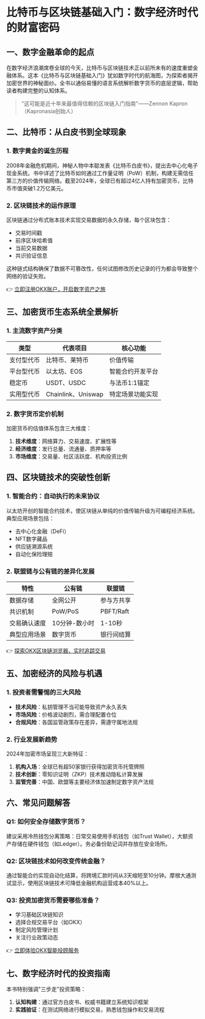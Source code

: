 # 比特币与区块链基础入门：数字经济时代的财富密码

## 一、数字金融革命的起点
在数字经济浪潮席卷全球的今天，比特币与区块链技术正以前所未有的速度重塑金融体系。这本《比特币与区块链基础入门》犹如数字时代的航海图，为探索者揭开加密世界的神秘面纱。全书以通俗易懂的语言系统解析数字货币的底层逻辑，帮助读者构建完整的认知体系。

> "这可能是近十年来最值得信赖的区块链入门指南"——Zennon Kapron（Kapronasia创始人）

## 二、比特币：从白皮书到全球现象
### 1. 数字黄金的诞生历程
2008年金融危机期间，神秘人物中本聪发表《比特币白皮书》，提出去中心化电子现金系统。书中详述了比特币如何通过工作量证明（PoW）机制，构建无需信任第三方的价值传输网络。截至2024年，全球已有超过4亿人持有加密货币，比特币市值突破1.2万亿美元。

### 2. 区块链技术的运作原理
区块链通过分布式账本技术实现交易数据的永久存储，每个区块包含：
- 交易时间戳
- 前序区块哈希值
- 当前交易数据
- 共识验证信息

这种链式结构确保了数据不可篡改性，任何试图修改历史记录的行为都会导致整个网络的验证失败。

👉 [立即注册OKX账户，开启数字资产之旅](https://bit.ly/okx_welcome)

## 三、加密货币生态系统全景解析
### 1. 主流数字资产分类
| 类型        | 代表项目       | 核心功能              |
|-------------|----------------|-----------------------|
| 支付型代币  | 比特币、莱特币 | 价值传输              |
| 平台型代币  | 以太坊、EOS    | 智能合约开发平台      |
| 稳定币      | USDT、USDC     | 与法币1:1锚定         |
| 实用型代币  | Chainlink、Uniswap | 特定场景功能实现 |

### 2. 数字货币定价机制
加密货币的估值体系包含三大维度：
1. **技术维度**：网络算力、交易速度、扩展性等
2. **经济维度**：发行总量、流通量、质押率等
3. **市场维度**：交易量、社区活跃度、机构投资比例

## 四、区块链技术的突破性创新
### 1. 智能合约：自动执行的未来协议
以太坊开创的智能合约技术，使区块链从单纯的价值传输升级为可编程经济系统。典型应用场景包括：
- 去中心化金融（DeFi）
- NFT数字藏品
- 供应链溯源系统
- 自动化保险理赔

### 2. 联盟链与公有链的差异化发展
| 特性          | 公有链       | 联盟链         |
|---------------|--------------|----------------|
| 数据存储      | 全网公开     | 参与方共享     |
| 共识机制      | PoW/PoS      | PBFT/Raft      |
| 交易确认速度  | 10分钟-数小时| 1-10秒         |
| 典型应用场景  | 数字货币     | 银行间结算     |

👉 [探索OKX区块链浏览器，实时追踪交易](https://bit.ly/okx_welcome)

## 五、加密经济的风险与机遇
### 1. 投资者需警惕的三大风险
- **技术风险**：私钥管理不当可能导致资产永久丢失
- **市场风险**：价格波动剧烈，需合理配置仓位
- **合规风险**：各国监管政策存在差异，需遵守属地法规

### 2. 行业发展新趋势
2024年加密市场呈现三大新特征：
1. **机构入场**：全球已有超50家银行获得加密货币托管牌照
2. **技术创新**：零知识证明（ZKP）技术推动隐私计算发展
3. **监管完善**：中国、欧盟等主要经济体加速制定数字资产法规

## 六、常见问题解答
### Q1: 如何安全存储数字货币？
建议采用冷热钱包分离策略：日常交易使用手机钱包（如Trust Wallet），大额资产存储在硬件钱包（如Ledger）。务必备份助记词并存放在安全场所。

### Q2: 区块链技术如何改变传统金融？
通过智能合约实现自动化结算，将跨境汇款时间从3天缩短至10分钟。摩根大通测试显示，使用区块链技术可降低金融机构运营成本40%以上。

### Q3: 投资加密货币需要哪些准备？
- 学习基础区块链知识
- 选择合规交易平台（如OKX）
- 制定风险管理计划
- 关注行业政策动态

👉 [立即体验OKX智能投顾服务](https://bit.ly/okx_welcome)

## 七、数字经济时代的投资指南
本书特别强调"三步走"投资策略：
1. **认知构建**：通过官方白皮书、权威书籍建立系统知识框架
2. **实践验证**：在测试网络进行模拟交易，熟悉钱包操作和交易流程